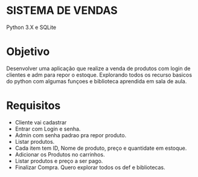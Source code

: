 # SISTEMA DE VENDAS
Python 3.X e SQLite

# Objetivo
Desenvolver uma aplicação que realize a venda de produtos com login de clientes e adm para repor o estoque.
Explorando todos os recurso basicos do python com algumas funçoes e biblioteca aprendida em sala de aula.

# Requisitos
* Cliente vai cadastrar
* Entrar com Login e senha.
* Admin com senha padrao pra repor produto.
* Listar produtos.
* Cada item tem ID, Nome de produto, preço e quantidate em estoque.
* Adicionar os Produtos no carrinhos.
* Listar produtos e preço a ser pago.
* Finalizar Compra.
 Quero explorar todos os def e bibliotecas.
 
#

